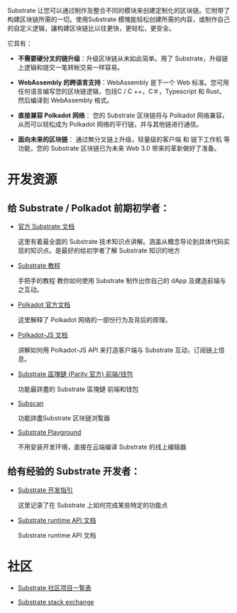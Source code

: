 Substrate 让您可以通过制作及整合不同的模块来创建定制化的区块链。它附带了构建区块链所需的一切。使用Substrate 模塊能轻松创建所需的内容，或制作自己的自定义逻辑，讓构建区块链比以往更快，更轻松，更安全。

它具有：

- **不需要硬分叉的链升级**：升级区块链从未如此简单。用了 Substrate，升级链上逻辑和提交一笔转帐交易一样容易。

- **WebAssembly 的跨语言支持**：WebAssembly 是下一个 Web 标准。您可用任何语言编写您的区块链逻辑，包括C / C ++，C＃，Typescript 和 Rust，然后编译到 WebAssembly 格式。

- **直接兼容 Polkadot 网络**： 您的 Substrate 区块链将与 Polkadot 网络兼容，从而可以轻松成为 Polkadot 网络的平行链，并与其他链进行通信。

- **面向未来的区块链**： 通过無分叉链上升级，轻量级的客户端 和 链下工作机 等功能，您的 Substrate 区块链已为未来 Web 3.0 带来的革新做好了准备。

# 开发资源

## 给 Substrate / Polkadot 前期初学者：

- [官方 Substrate 文档](https://docs.substrate.io)

  这里有着最全面的 Substrate 技术知识点讲解。涵盖从概念导论到具体代码实现的知识点。是最好的给初学者了解 Substrate 知识的地方

- [Substrate 教程](https://docs.substrate.io/tutorials/)

  手把手的教程 教你如何使用 Substrate 制作出你自己的 dApp 及建造前端与之互动。

- [Polkadot 官方文档](https://wiki.polkadot.network/)

  这里解释了 Polkadot 网络的一部份行为及背后的原理。

- [Polkadot-JS 文档](https://polkadot.js.org/docs/)

  讲解如何用 Polkadot-JS API 来打造客户端与 Substrate 互动，订阅链上信息。

- [Substrate 區塊鏈 (Parity 官方) 前端/钱包](https://polkadot.js.org/apps/#/explorer)

  功能最詳盡的 Substrate 區塊鏈 前端和钱包

- [Subscan](https://www.subscan.io/)

  功能詳盡Substrate 区块链浏覧器

- [Substrate Playground](https://docs.substrate.io/playground/)

  不用安装开发环境，直接在云端编译 Substrate 的线上编辑器

## 给有经验的 Substrate 开发者：

- [Substrate 开发指引](https://docs.substrate.io/reference/how-to-guides/)

  这里记录了在 Substrate 上如何完成某些特定的功能点

- [Substrate runtime API 文档](https://docs.substrate.io/reference/runtime-apis/)

  Substrate runtime API 文档

# 社区

- [Substrate 社区项目一覧表](https://github.com/substrate-developer-hub/awesome-substrate)

- [Substrate stack exchange](https://substrate.stackexchange.com/)

